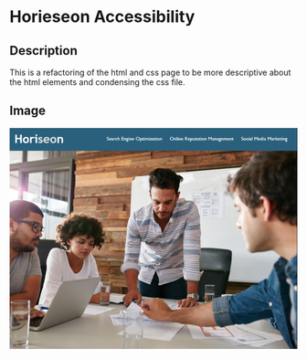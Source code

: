 # Horieseon Accessibility
## Description
This is a refactoring of the html and css page to be more descriptive about the html elements and condensing the css file.  
## Image
![Image of a the deployed webpage](./assets/images/deployed.png) 